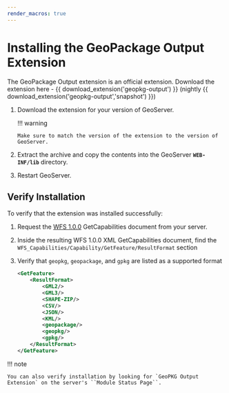 ```yaml
---
render_macros: true
---
```


# Installing the GeoPackage Output Extension

The GeoPackage Output extension is an official extension. Download the extension here - {{ download_extension('geopkg-output') }} (nightly {{ download_extension('geopkg-output','snapshot') }})

1.  Download the extension for your version of GeoServer.

    !!! warning

        Make sure to match the version of the extension to the version of GeoServer.

2.  Extract the archive and copy the contents into the GeoServer **`WEB-INF/lib`** directory.

3.  Restart GeoServer.

## Verify Installation

To verify that the extension was installed successfully:

1.  Request the [WFS 1.0.0](http://localhost:8080/geoserver/ows?service=wfs&version=1.0.0&request=GetCapabilities) GetCapabilities document from your server.

2.  Inside the resulting WFS 1.0.0 XML GetCapabilities document, find the `WFS_Capabilities/Capability/GetFeature/ResultFormat` section

3.  Verify that ``geopkg``, ``geopackage``, and ``gpkg`` are listed as a supported format

    ``` XML
    <GetFeature>
        <ResultFormat>
            <GML2/>
            <GML3/>
            <SHAPE-ZIP/>
            <CSV/>
            <JSON/>
            <KML/>
            <geopackage/>
            <geopkg/>
            <gpkg/>
        </ResultFormat>
    </GetFeature>
    ```

!!! note

    You can also verify installation by looking for `GeoPKG Output Extension` on the server's ``Module Status Page``.

